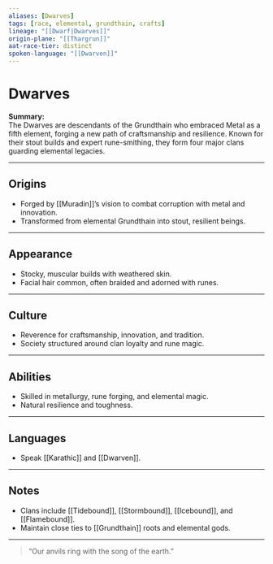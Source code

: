 ```yaml
---
aliases: [Dwarves]
tags: [race, elemental, grundthain, crafts]
lineage: "[[Dwarf|Dwarves]]"
origin-plane: "[[Thargrun]]"
aat-race-tier: distinct
spoken-language: "[[Dwarven]]"
---
```


# Dwarves

**Summary:**  
The Dwarves are descendants of the Grundthain who embraced Metal as a fifth element, forging a new path of craftsmanship and resilience. Known for their stout builds and expert rune-smithing, they form four major clans guarding elemental legacies.

---

## Origins

- Forged by [[Muradin]]’s vision to combat corruption with metal and innovation.  
- Transformed from elemental Grundthain into stout, resilient beings.

---

## Appearance

- Stocky, muscular builds with weathered skin.  
- Facial hair common, often braided and adorned with runes.

---

## Culture

- Reverence for craftsmanship, innovation, and tradition.  
- Society structured around clan loyalty and rune magic.

---

## Abilities

- Skilled in metallurgy, rune forging, and elemental magic.  
- Natural resilience and toughness.

---

## Languages

- Speak [[Karathic]] and [[Dwarven]].

---

## Notes

- Clans include [[Tidebound]], [[Stormbound]], [[Icebound]], and [[Flamebound]].  
- Maintain close ties to [[Grundthain]] roots and elemental gods.

---

> “Our anvils ring with the song of the earth.”
